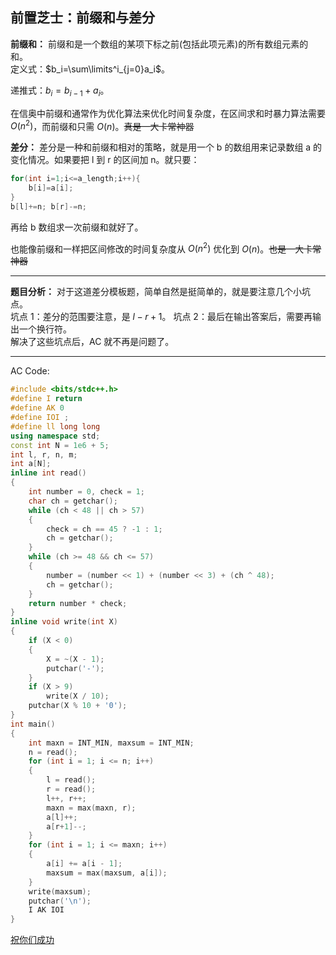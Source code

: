 ## 前置芝士：前缀和与差分
**前缀和：** 前缀和是一个数组的某项下标之前(包括此项元素)的所有数组元素的和。  
定义式：$b_i=\sum\limits^i_{j=0}a_i$。

递推式：$b_i=b_{i-1}+a_i$。

在信奥中前缀和通常作为优化算法来优化时间复杂度，在区间求和时暴力算法需要 $O(n^2)$，而前缀和只需 $O(n)$。~~真是一大卡常神器~~   

**差分：** 差分是一种和前缀和相对的策略，就是用一个 b 的数组用来记录数组 a 的变化情况。如果要把 l 到 r 的区间加 n。就只要：
```cpp
for(int i=1;i<=a_length;i++){
	b[i]=a[i];
}
b[l]+=n; b[r]-=n;
```
再给 b 数组求一次前缀和就好了。

也能像前缀和一样把区间修改的时间复杂度从 $O(n^2)$ 优化到 $O(n)$。~~也是一大卡常神器~~  

------------

**题目分析：** 对于这道差分模板题，简单自然是挺简单的，就是要注意几个小坑点。  
坑点 1：差分的范围要注意，是 $l-r+1$。
坑点 2：最后在输出答案后，需要再输出一个换行符。  
解决了这些坑点后，AC 就不再是问题了。


------------
AC Code:
```cpp
#include <bits/stdc++.h>
#define I return
#define AK 0
#define IOI ;
#define ll long long
using namespace std;
const int N = 1e6 + 5;
int l, r, n, m;
int a[N];
inline int read()
{
    int number = 0, check = 1;
    char ch = getchar();
    while (ch < 48 || ch > 57)
    {
        check = ch == 45 ? -1 : 1;
        ch = getchar();
    }
    while (ch >= 48 && ch <= 57)
    {
        number = (number << 1) + (number << 3) + (ch ^ 48);
        ch = getchar();
    }
    return number * check;
}
inline void write(int X)
{
    if (X < 0)
    {
        X = ~(X - 1);
        putchar('-');
    }
    if (X > 9)
        write(X / 10);
    putchar(X % 10 + '0');
}
int main()
{
    int maxn = INT_MIN, maxsum = INT_MIN;
    n = read();
    for (int i = 1; i <= n; i++)
    {
        l = read();
        r = read();
        l++, r++;
        maxn = max(maxn, r);
        a[l]++;
        a[r+1]--;
    }
    for (int i = 1; i <= maxn; i++)
    {
        a[i] += a[i - 1];
        maxsum = max(maxsum, a[i]);
    }
    write(maxsum);
    putchar('\n');
    I AK IOI
}

```
[祝你们成功](https://www.luogu.com.cn/record/64630600) 
